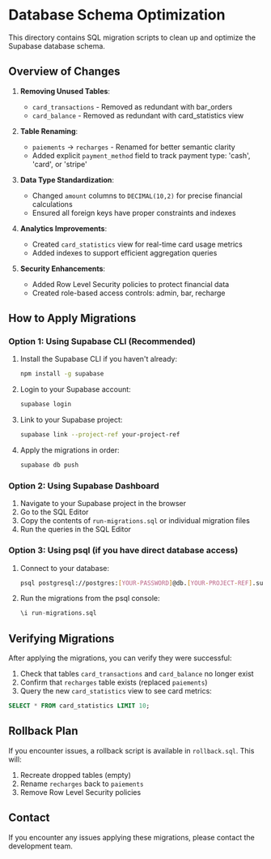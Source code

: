 # Database Schema Optimization

This directory contains SQL migration scripts to clean up and optimize the Supabase database schema.

## Overview of Changes

1. **Removing Unused Tables**:
   - `card_transactions` - Removed as redundant with bar_orders
   - `card_balance` - Removed as redundant with card_statistics view

2. **Table Renaming**:
   - `paiements` → `recharges` - Renamed for better semantic clarity
   - Added explicit `payment_method` field to track payment type: 'cash', 'card', or 'stripe'

3. **Data Type Standardization**:
   - Changed `amount` columns to `DECIMAL(10,2)` for precise financial calculations
   - Ensured all foreign keys have proper constraints and indexes

4. **Analytics Improvements**:
   - Created `card_statistics` view for real-time card usage metrics
   - Added indexes to support efficient aggregation queries

5. **Security Enhancements**:
   - Added Row Level Security policies to protect financial data
   - Created role-based access controls: admin, bar, recharge

## How to Apply Migrations

### Option 1: Using Supabase CLI (Recommended)

1. Install the Supabase CLI if you haven't already:
   ```bash
   npm install -g supabase
   ```

2. Login to your Supabase account:
   ```bash
   supabase login
   ```

3. Link to your Supabase project:
   ```bash
   supabase link --project-ref your-project-ref
   ```

4. Apply the migrations in order:
   ```bash
   supabase db push
   ```

### Option 2: Using Supabase Dashboard

1. Navigate to your Supabase project in the browser
2. Go to the SQL Editor
3. Copy the contents of `run-migrations.sql` or individual migration files
4. Run the queries in the SQL Editor

### Option 3: Using psql (if you have direct database access)

1. Connect to your database:
   ```bash
   psql postgresql://postgres:[YOUR-PASSWORD]@db.[YOUR-PROJECT-REF].supabase.co:5432/postgres
   ```

2. Run the migrations from the psql console:
   ```sql
   \i run-migrations.sql
   ```

## Verifying Migrations

After applying the migrations, you can verify they were successful:

1. Check that tables `card_transactions` and `card_balance` no longer exist
2. Confirm that `recharges` table exists (replaced `paiements`)
3. Query the new `card_statistics` view to see card metrics:

```sql
SELECT * FROM card_statistics LIMIT 10;
```

## Rollback Plan

If you encounter issues, a rollback script is available in `rollback.sql`. This will:

1. Recreate dropped tables (empty)
2. Rename `recharges` back to `paiements`
3. Remove Row Level Security policies

## Contact

If you encounter any issues applying these migrations, please contact the development team. 
